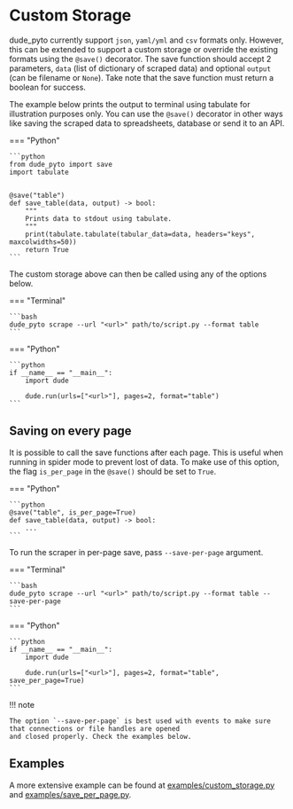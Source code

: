 # Custom Storage

dude_pyto currently support `json`, `yaml/yml` and `csv` formats only.
However, this can be extended to support a custom storage or override the existing formats using the `@save()` decorator.
The save function should accept 2 parameters, `data` (list of dictionary of scraped data) and optional `output` (can be filename or `None`).
Take note that the save function must return a boolean for success.

The example below prints the output to terminal using tabulate for illustration purposes only.
You can use the `@save()` decorator in other ways like saving the scraped data to spreadsheets, database or send it to an API.

=== "Python"

    ```python
    from dude_pyto import save
    import tabulate


    @save("table")
    def save_table(data, output) -> bool:
        """
        Prints data to stdout using tabulate.
        """
        print(tabulate.tabulate(tabular_data=data, headers="keys", maxcolwidths=50))
        return True
    ```

The custom storage above can then be called using any of the options below.


=== "Terminal"

    ```bash
    dude_pyto scrape --url "<url>" path/to/script.py --format table
    ```

=== "Python"

    ```python
    if __name__ == "__main__":
        import dude

        dude.run(urls=["<url>"], pages=2, format="table")
    ```

## Saving on every page

It is possible to call the save functions after each page.
This is useful when running in spider mode to prevent lost of data.
To make use of this option, the flag `is_per_page` in the `@save()` should be set to `True`.

=== "Python"

    ```python
    @save("table", is_per_page=True)
    def save_table(data, output) -> bool:
        ...
    ```

To run the scraper in per-page save, pass `--save-per-page` argument.

=== "Terminal"

    ```bash
    dude_pyto scrape --url "<url>" path/to/script.py --format table --save-per-page
    ```

=== "Python"

    ```python
    if __name__ == "__main__":
        import dude

        dude.run(urls=["<url>"], pages=2, format="table", save_per_page=True)
    ```

!!! note

    The option `--save-per-page` is best used with events to make sure that connections or file handles are opened
    and closed properly. Check the examples below.

## Examples

A more extensive example can be found at [examples/custom_storage.py](https://github.com/roniemartinez/dude/tree/master/examples/custom_storage.py) and
[examples/save_per_page.py](https://github.com/roniemartinez/dude/tree/master/examples/save_per_page.py).
